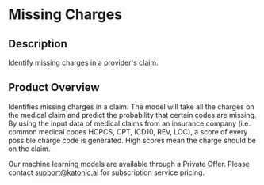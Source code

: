 # Missing Charges

## Description
Identify missing charges in a provider's claim.

## Product Overview
Identifies missing charges in a claim. The model will take all the charges on the medical claim and predict the probability that certain codes are missing. By using the input data of medical claims from an insurance company (i.e. common medical codes HCPCS, CPT, ICD10, REV, LOC), a score of every possible charge code is generated. High scores mean the charge should be on the claim. 
 
Our machine learning models are available through a Private Offer. Please contact support@katonic.ai for subscription service pricing.
